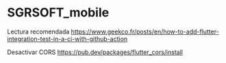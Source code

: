 # SGRSOFT_mobile


<!-- spring.security.user.name=admin
spring.security.user.password=Whoisthere@l@dmin -->

Lectura recomendada 
https://www.geekco.fr/posts/en/how-to-add-flutter-integration-test-in-a-ci-with-github-action


Desactivar CORS
https://pub.dev/packages/flutter_cors/install